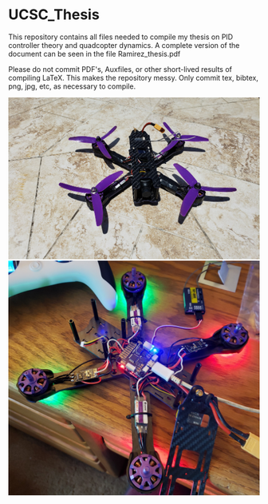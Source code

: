 # UCSC_Thesis
This repository contains all files needed to compile my thesis on PID controller theory and quadcopter dynamics. A complete version of the document can be seen in the file Ramirez_thesis.pdf

Please do not commit PDF's, Auxfiles, or other short-lived results of compiling LaTeX. This makes the repository messy. Only commit tex, bibtex, png, jpg, etc, as necessary to compile.

![quadcopter](20200530_121423crop.jpg)
![quadcopter](20200322_154331crop.jpg)
